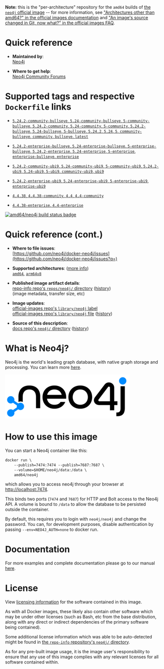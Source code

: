 <!--

********************************************************************************

WARNING:

    DO NOT EDIT "neo4j/README.md"

    IT IS AUTO-GENERATED

    (from the other files in "neo4j/" combined with a set of templates)

********************************************************************************

-->

**Note:** this is the "per-architecture" repository for the `amd64` builds of [the `neo4j` official image](https://hub.docker.com/_/neo4j) -- for more information, see ["Architectures other than amd64?" in the official images documentation](https://github.com/docker-library/official-images#architectures-other-than-amd64) and ["An image's source changed in Git, now what?" in the official images FAQ](https://github.com/docker-library/faq#an-images-source-changed-in-git-now-what).

# Quick reference

-	**Maintained by**:  
	[Neo4j](https://github.com/neo4j/docker-neo4j)

-	**Where to get help**:  
	[Neo4j Community Forums](https://community.neo4j.com)

# Supported tags and respective `Dockerfile` links

-	[`5.24.2-community-bullseye`, `5.24-community-bullseye`, `5-community-bullseye`, `5.24.2-community`, `5.24-community`, `5-community`, `5.24.2-bullseye`, `5.24-bullseye`, `5-bullseye`, `5.24.2`, `5.24`, `5`, `community-bullseye`, `community`, `bullseye`, `latest`](https://github.com/neo4j/docker-neo4j-publish/blob/849a03d18f2cdc12f82a874d45f0c8192583cb50/5.24.2/bullseye/community/Dockerfile)

-	[`5.24.2-enterprise-bullseye`, `5.24-enterprise-bullseye`, `5-enterprise-bullseye`, `5.24.2-enterprise`, `5.24-enterprise`, `5-enterprise`, `enterprise-bullseye`, `enterprise`](https://github.com/neo4j/docker-neo4j-publish/blob/849a03d18f2cdc12f82a874d45f0c8192583cb50/5.24.2/bullseye/enterprise/Dockerfile)

-	[`5.24.2-community-ubi9`, `5.24-community-ubi9`, `5-community-ubi9`, `5.24.2-ubi9`, `5.24-ubi9`, `5-ubi9`, `community-ubi9`, `ubi9`](https://github.com/neo4j/docker-neo4j-publish/blob/849a03d18f2cdc12f82a874d45f0c8192583cb50/5.24.2/ubi9/community/Dockerfile)

-	[`5.24.2-enterprise-ubi9`, `5.24-enterprise-ubi9`, `5-enterprise-ubi9`, `enterprise-ubi9`](https://github.com/neo4j/docker-neo4j-publish/blob/849a03d18f2cdc12f82a874d45f0c8192583cb50/5.24.2/ubi9/enterprise/Dockerfile)

-	[`4.4.38`, `4.4.38-community`, `4.4`, `4.4-community`](https://github.com/neo4j/docker-neo4j-publish/blob/213118aa64ab9ea85620c25865217a36a6faf7fa/4.4.38/bullseye/community/Dockerfile)

-	[`4.4.38-enterprise`, `4.4-enterprise`](https://github.com/neo4j/docker-neo4j-publish/blob/213118aa64ab9ea85620c25865217a36a6faf7fa/4.4.38/bullseye/enterprise/Dockerfile)

[![amd64/neo4j build status badge](https://img.shields.io/jenkins/s/https/doi-janky.infosiftr.net/job/multiarch/job/amd64/job/neo4j.svg?label=amd64/neo4j%20%20build%20job)](https://doi-janky.infosiftr.net/job/multiarch/job/amd64/job/neo4j/)

# Quick reference (cont.)

-	**Where to file issues**:  
	[https://github.com/neo4j/docker-neo4j/issues](https://github.com/neo4j/docker-neo4j/issues?q=)

-	**Supported architectures**: ([more info](https://github.com/docker-library/official-images#architectures-other-than-amd64))  
	[`amd64`](https://hub.docker.com/r/amd64/neo4j/), [`arm64v8`](https://hub.docker.com/r/arm64v8/neo4j/)

-	**Published image artifact details**:  
	[repo-info repo's `repos/neo4j/` directory](https://github.com/docker-library/repo-info/blob/master/repos/neo4j) ([history](https://github.com/docker-library/repo-info/commits/master/repos/neo4j))  
	(image metadata, transfer size, etc)

-	**Image updates**:  
	[official-images repo's `library/neo4j` label](https://github.com/docker-library/official-images/issues?q=label%3Alibrary%2Fneo4j)  
	[official-images repo's `library/neo4j` file](https://github.com/docker-library/official-images/blob/master/library/neo4j) ([history](https://github.com/docker-library/official-images/commits/master/library/neo4j))

-	**Source of this description**:  
	[docs repo's `neo4j/` directory](https://github.com/docker-library/docs/tree/master/neo4j) ([history](https://github.com/docker-library/docs/commits/master/neo4j))

# What is Neo4j?

Neo4j is the world's leading graph database, with native graph storage and processing. You can learn more [here](http://neo4j.com/developer).

![logo](https://raw.githubusercontent.com/docker-library/docs/56823e63d5b6dd7ddbb9d5d3c4a8947778055d8e/neo4j/logo.png)

# How to use this image

You can start a Neo4j container like this:

```console
docker run \
    --publish=7474:7474 --publish=7687:7687 \
    --volume=$HOME/neo4j/data:/data \
    amd64/neo4j
```

which allows you to access neo4j through your browser at [http://localhost:7474](http://localhost:7474).

This binds two ports (`7474` and `7687`) for HTTP and Bolt access to the Neo4j API. A volume is bound to `/data` to allow the database to be persisted outside the container.

By default, this requires you to login with `neo4j/neo4j` and change the password. You can, for development purposes, disable authentication by passing `--env=NEO4J_AUTH=none` to docker run.

# Documentation

For more examples and complete documentation please go to our manual [here](http://neo4j.com/docs/operations-manual/current/deployment/single-instance/docker/).

# License

View [licensing information](https://neo4j.com/licensing) for the software contained in this image.

As with all Docker images, these likely also contain other software which may be under other licenses (such as Bash, etc from the base distribution, along with any direct or indirect dependencies of the primary software being contained).

Some additional license information which was able to be auto-detected might be found in [the `repo-info` repository's `neo4j/` directory](https://github.com/docker-library/repo-info/tree/master/repos/neo4j).

As for any pre-built image usage, it is the image user's responsibility to ensure that any use of this image complies with any relevant licenses for all software contained within.
